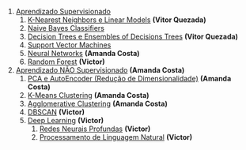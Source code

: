 1. [Aprendizado Supervisionado](aprendizado-supervisionado)
    1. [K-Nearest Neighbors e Linear Models](aprendizado-supervisionado/k-nearest-neighbors-e-linear-models) **(Vitor Quezada)**
    2. [Naive Bayes Classifiers](aprendizado-supervisionado/Naive-Bayes-Classifiers)
    3. [Decision Trees e Ensembles of Decisions Trees](aprendizado-supervisionado/Decision-Trees-e-Ensembles-of-Decisions-Trees) **(Vitor Quezada)**
    4. [Support Vector Machines](aprendizado-supervisionado/Support-Vector-Machines)
    5. [Neural Networks](aprendizado-supervisionado/Neural-Networks) **(Amanda Costa)**
    6. [Random Forest](aprendizado-supervisionado/Random-Forest) **(Victor)**
2. [Aprendizado NÃO Supervisionado](aprendizado-nao-supervisionado) **(Amanda Costa)**
    1. [PCA e AutoEncoder (Redução de Dimensionalidade)](aprendizado-nao-supervisionado/PCA-e-AutoEncoder-Reducao-de-Dimensionalidade) **(Amanda Costa)**
    2. [K-Means Clustering](aprendizado-nao-supervisionado/K-Means-Clustering) **(Amanda Costa)**
    3. [Agglomerative Clustering](aprendizado-nao-supervisionado/Agglomerative-Clustering) **(Amanda Costa)**
    4. [DBSCAN](aprendizado-nao-supervisionado/DBSCAN) **(Victor)**
    5. [Deep Learning](aprendizado-nao-supervisionado/deep-learning) **(Victor)**
        1. [Redes Neurais Profundas](aprendizado-nao-supervisionado/deep-learning/Redes-Neurais-Profundas) **(Victor)**
        2. [Processamento de Linguagem Natural](aprendizado-nao-supervisionado/deep-learning/Processamento-de-Linguagem-Natural) **(Victor)**
